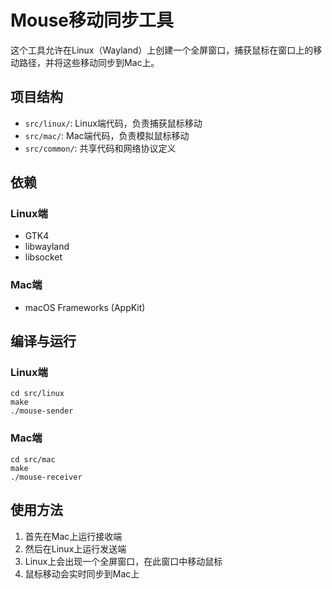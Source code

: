 # Mouse移动同步工具

这个工具允许在Linux（Wayland）上创建一个全屏窗口，捕获鼠标在窗口上的移动路径，并将这些移动同步到Mac上。

## 项目结构

- `src/linux/`: Linux端代码，负责捕获鼠标移动
- `src/mac/`: Mac端代码，负责模拟鼠标移动
- `src/common/`: 共享代码和网络协议定义

## 依赖

### Linux端
- GTK4
- libwayland
- libsocket

### Mac端
- macOS Frameworks (AppKit)

## 编译与运行

### Linux端
```
cd src/linux
make
./mouse-sender
```

### Mac端
```
cd src/mac
make
./mouse-receiver
```

## 使用方法
1. 首先在Mac上运行接收端
2. 然后在Linux上运行发送端
3. Linux上会出现一个全屏窗口，在此窗口中移动鼠标
4. 鼠标移动会实时同步到Mac上 